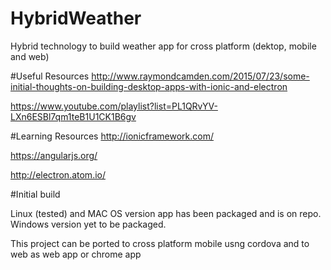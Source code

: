 # HybridWeather
Hybrid technology to build weather app for cross platform (dektop, mobile and web)

#Useful Resources
http://www.raymondcamden.com/2015/07/23/some-initial-thoughts-on-building-desktop-apps-with-ionic-and-electron

https://www.youtube.com/playlist?list=PL1QRvYV-LXn6ESBl7qm1teB1U1CK1B6gv

#Learning Resources
http://ionicframework.com/

https://angularjs.org/

http://electron.atom.io/

#Initial build

Linux (tested) and MAC OS version app has been packaged and is on repo. Windows version yet to be packaged.

This project can be ported to cross platform mobile usng cordova and to web as web app or chrome app


